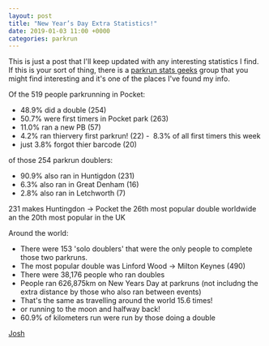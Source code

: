 ```yaml
---
layout: post
title: "New Year’s Day Extra Statistics!"
date: 2019-01-03 11:00 +0000
categories: parkrun
---
```


This is just a post that I'll keep updated with any interesting statistics I find. If this is your sort of thing, there is a [parkrun stats geeks](https://www.facebook.com/groups/parkrunstatsgeeks/) group that you might find interesting and it's one of the places I've found my info.

Of the 519 people parkrunning in Pocket:

*   48.9% did a double (254)
*   50.7% were first timers in Pocket park (263)
*   11.0% ran a new PB (57)
*   4.2% ran thiervery first parkrun! (22) -  8.3% of all first timers this week
*   just 3.8% forgot thier barcode (20)

of those 254 parkrun doublers:

*   90.9% also ran in Huntigdon (231)
*   6.3% also ran in Great Denham (16)
*   2.8% also ran in Letchworth (7)

231 makes Huntingdon -> Pocket the 26th most popular double worldwide an the 20th most popular in the UK

Around the world:

*   There were 153 'solo doublers' that were the only people to complete those two parkruns.
*   The most popular double was Linford Wood -> Milton Keynes (490)
*   There were 38,176 people who ran doubles
*   People ran 626,875km on New Years Day at parkruns (not includng the extra distance by those who also ran between events)
*   That's the same as travelling around the world 15.6 times!
*   or running to the moon and halfway back!
*   60.9% of kilometers run were run by those doing a double

[Josh](http://www.parkrun.org.uk/results/athleteresultshistory/?athleteNumber=4196740)
